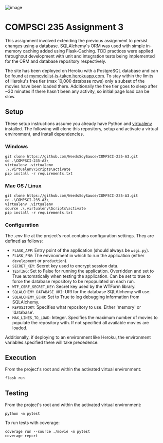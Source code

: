 
![image](https://user-images.githubusercontent.com/30617834/97424047-0921a500-1975-11eb-81d6-ccb01b80bb92.png)

# COMPSCI 235 Assignment 3

This assignment involved extending the previous assignment to persist changes using a database. SQLAlchemy's ORM was used with simple in-memory caching added using Flask-Caching. TDD practices were applied throughout development with unit and integration tests being implemented for the ORM and database repository respectively.

The site has been deployed on Heroku with a PostgreSQL database and can be found at [mymovielist-is-taken.herokuapp.com](https://mymovielist-is-taken.herokuapp.com/).  To stay within the limits of Heroku's free tier (max 10,000 database rows) only a subset of the movies have been loaded there. Additionally the free tier goes to sleep after ~30 minutes if there hasn't been any activity, so initial page load can be slow.

## Setup

These setup instructions assume you already have Python and [virtualenv](https://pypi.org/project/virtualenv/) installed. The following will clone this repository, setup and activate a virtual environment, and install dependencies.

### Windows

```shell script
git clone https://github.com/NeedsSoySauce/COMPSCI-235-A3.git
cd .\COMPSCI-235-A3\
virtualenv .virtualenv
.\.virtualenv\Scripts\activate
pip install -r requirements.txt
```

### Mac OS / Linux

```shell script
git clone https://github.com/NeedsSoySauce/COMPSCI-235-A3.git
cd .\COMPSCI-235-A3\
virtualenv .virtualenv
source .\.virtualenv\Scripts\activate
pip install -r requirements.txt
```

### Configuration

The *.env* file at the project's root contains configuration settings. They are defined as follows:

* `FLASK_APP`: Entry point of the application (should always be `wsgi.py`).
* `FLASK_ENV`: The environment in which to run the application (either `development` or `production`).
* `SECRET_KEY`: Secret key used to encrypt session data.
* `TESTING`: Set to False for running the application. Overridden and set to True automatically when testing the application. Can be set to true to force the database repository to be repopulated on each run.
* `WTF_CSRF_SECRET_KEY`: Secret key used by the WTForm library.
* `SQLALCHEMY_DATABASE_URI`: URI for the database SQLAlchemy will use.
* `SQLALCHEMY_ECHO`: Set to True to log debugging information from SQLAlchemy.
* `REPOSITORY`: Specifies what repository to use. Either 'memory' or 'database'. 
* `MAX_LINES_TO_LOAD`: Integer. Specifies the maximum number of movies to populate the repository with. If not specified all available movies are loaded. 

Additionally, if deploying to an environment like Heroku, the environment variables specified there will take precedence.

## Execution

From the project's root and within the activated virtual environment:

````shell script
flask run
```` 

## Testing

From the project's root and within the activated virtual environment:

```shell script
python -m pytest
```

To run tests with coverage:

```shell script
coverage run --source ./movie -m pytest
coverage report
```


